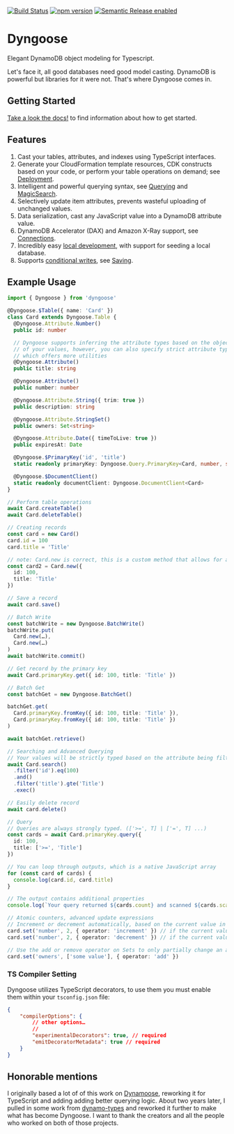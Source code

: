 [![Build Status](https://github.com/benhutchins/dyngoose/workflows/workflow/badge.svg)](https://github.com/benhutchins/dyngoose/actions)
[![npm version](https://badge.fury.io/js/dyngoose.svg)](https://badge.fury.io/js/dyngoose)
[![Semantic Release enabled](https://img.shields.io/badge/%20%20%F0%9F%93%A6%F0%9F%9A%80-semantic--release-e10079.svg)](https://github.com/semantic-release/semantic-release)


# Dyngoose

Elegant DynamoDB object modeling for Typescript.

Let's face it, all good databases need good model casting. DynamoDB is powerful but libraries for it were not. That's where Dyngoose comes in.

## Getting Started

[Take a look the docs!](https://github.com/benhutchins/dyngoose/blob/master/docs/Home.md) to find information about how to get started.

## Features

1. Cast your tables, attributes, and indexes using TypeScript interfaces.
1. Generate your CloudFormation template resources, CDK constructs based on your code, or perform your table operations on demand; see [Deployment](./docs/Deployment.md).
1. Intelligent and powerful querying syntax, see [Querying](./docs/Querying.md) and [MagicSearch](./docs/MagicSearch.md).
1. Selectively update item attributes, prevents wasteful uploading of unchanged values.
1. Data serialization, cast any JavaScript value into a DynamoDB attribute value.
1. DynamoDB Accelerator (DAX) and Amazon X-Ray support, see [Connections](./docs/Connections.md).
1. Incredibly easy [local development](./docs/Development.md), with support for seeding a local database.
1. Supports [conditional writes](https://docs.aws.amazon.com/amazondynamodb/latest/developerguide/WorkingWithItems.html#WorkingWithItems.ConditionalUpdate), see [Saving](./docs/Saving.md#saveconditions).

## Example Usage
```typescript
import { Dyngoose } from 'dyngoose'

@Dyngoose.$Table({ name: 'Card' })
class Card extends Dyngoose.Table {
  @Dyngoose.Attribute.Number()
  public id: number

  // Dyngoose supports inferring the attribute types based on the object types
  // of your values, however, you can also specify strict attribute types,
  // which offers more utilities
  @Dyngoose.Attribute()
  public title: string

  @Dyngoose.Attribute()
  public number: number

  @Dyngoose.Attribute.String({ trim: true })
  public description: string

  @Dyngoose.Attribute.StringSet()
  public owners: Set<string>

  @Dyngoose.Attribute.Date({ timeToLive: true })
  public expiresAt: Date

  @Dyngoose.$PrimaryKey('id', 'title')
  static readonly primaryKey: Dyngoose.Query.PrimaryKey<Card, number, string>

  @Dyngoose.$DocumentClient()
  static readonly documentClient: Dyngoose.DocumentClient<Card>
}

// Perform table operations
await Card.createTable()
await Card.deleteTable()

// Creating records
const card = new Card()
card.id = 100
card.title = 'Title'

// note: Card.new is correct, this is a custom method that allows for a strongly-typed object
const card2 = Card.new({
  id: 100,
  title: 'Title'
})

// Save a record
await card.save()

// Batch Write
const batchWrite = new Dyngoose.BatchWrite()
batchWrite.put(
  Card.new(…),
  Card.new(…)
)
await batchWrite.commit()

// Get record by the primary key
await Card.primaryKey.get({ id: 100, title: 'Title' })

// Batch Get
const batchGet = new Dyngoose.BatchGet()

batchGet.get(
  Card.primaryKey.fromKey({ id: 100, title: 'Title' }),
  Card.primaryKey.fromKey({ id: 100, title: 'Title' })
)

await batchGet.retrieve()

// Searching and Advanced Querying
// Your values will be strictly typed based on the attribute being filtered
await Card.search()
  .filter('id').eq(100)
  .and()
  .filter('title').gte('Title')
  .exec()

// Easily delete record
await card.delete()

// Query
// Queries are always strongly typed. (['>=', T] | ['=', T] ...)
const cards = await Card.primaryKey.query({
  id: 100,
  title: ['>=', 'Title']
})

// You can loop through outputs, which is a native JavaScript array
for (const card of cards) {
  console.log(card.id, card.title)
}

// The output contains additional properties
console.log(`Your query returned ${cards.count} and scanned ${cards.scannedCount} documents`)

// Atomic counters, advanced update expressions
// Increment or decrement automatically, based on the current value in DynamoDB
card.set('number', 2, { operator: 'increment' }) // if the current value had been 5, it would now be 7
card.set('number', 2, { operator: 'decrement' }) // if the current value had been 5, it would now be 3

// Use the add or remove operator on Sets to only partially change an attribute
card.set('owners', ['some value'], { operator: 'add' })
```

### TS Compiler Setting
Dyngoose utilizes TypeScript decorators, to use them you must enable them within your `tsconfig.json` file:

```json
{
    "compilerOptions": {
        // other options…
        //
        "experimentalDecorators": true, // required
        "emitDecoratorMetadata": true // required
    }
}
```

## Honorable mentions

I originally based a lot of of this work on [Dynamoose](https://github.com/dynamoosejs/dynamoose), reworking it for TypeScript and adding adding better querying logic. About two years later, I pulled in some work from [dynamo-types](https://github.com/balmbees/dynamo-types) and reworked it further to make what has become Dyngoose. I want to thank the creators and all the people who worked on both of those projects.
